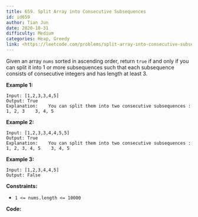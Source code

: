 ```yaml
---
title: 659. Split Array into Consecutive Subsequences
id: id659
author: Tian Jun
date: 2020-10-31
difficulty: Medium
categories: Heap, Greedy
link: <https://leetcode.com/problems/split-array-into-consecutive-subsequences/description/>
---
```


Given an array `nums` sorted in ascending order, return `true` if and only if
you can split it into 1 or more subsequences such that each subsequence
consists of consecutive integers and has length at least 3.



**Example 1:**
            
	Input: [1,2,3,3,4,5]    
	Output: True    
	Explanation:    You can split them into two consecutive subsequences :     1, 2, 3    3, 4, 5    

**Example 2:**
            
	Input: [1,2,3,3,4,4,5,5]    
	Output: True    
	Explanation:    You can split them into two consecutive subsequences :     1, 2, 3, 4, 5    3, 4, 5    

**Example 3:**
            
	Input: [1,2,3,4,4,5]    
	Output: False    



**Constraints:**

  * `1 <= nums.length <= 10000`




**Code:**
